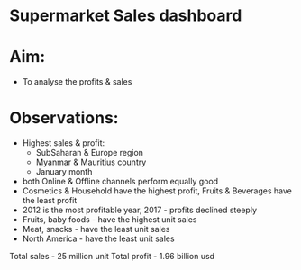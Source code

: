 # Supermarket Sales dashboard

# Aim:
* To analyse the profits & sales

# Observations:
* Highest sales & profit:
   - SubSaharan & Europe region
   - Myanmar & Mauritius country
   - January month
* both Online & Offline channels perform equally good
* Cosmetics & Household have the highest profit, Fruits & Beverages have the least profit
* 2012 is the most profitable year, 2017 - profits declined steeply
* Fruits, baby foods - have the highest unit sales
* Meat, snacks - have the least unit sales
* North America - have the least unit sales

Total sales - 25 million unit
Total profit - 1.96 billion usd


